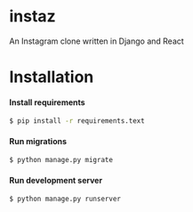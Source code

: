 # instaz
An Instagram clone written in Django and React

# Installation

#### Install requirements

```bash
$ pip install -r requirements.text
```

#### Run migrations

```bash
$ python manage.py migrate
```

#### Run development server

```bash
$ python manage.py runserver
```
